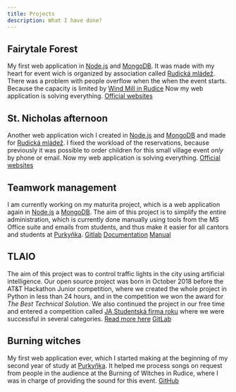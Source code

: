 ```yaml
---
title: Projects
description: What I have done?
---
```


## Fairytale Forest
My first web application in [Node.js](https://nodejs.org/) and [MongoDB](https://www.mongodb.com/). It was made with my heart for event wich is organized by association called [Rudická mládež](https://rudickamladez.cz). There was a problem with people overflow when the when the event starts. Because the capacity is limited by [Wind Mill in Rudice](http://www.rudice.cz/index.php?page=informacni-stredisko) Now my web application is solving everything. [Official websites](https://pohles.rudickamladez.cz/)

## St. Nicholas afternoon
Another web application wich I created in [Node.js](https://nodejs.org/) and [MongoDB](https://www.mongodb.com/) and made for [Rudická mládež](https://rudickamladez.cz). I fixed the workload of the reservations, because previously it was possible to order children for this small village event *only* by phone or email. Now my web application is solving everything. [Official websites](https://mikulas.rudickamladez.cz/)

## Teamwork management
I am currently working on my maturita project, which is a web application again in [Node.js](https://nodejs.org/) a [MongoDB](https://www.mongodb.com/). The aim of this project is to simplify the entire administration, which is currently done manually using tools from the MS Office suite and emails from students, and thus make it easier for all cantors and students at [Purkyňka](https://www.sspbrno.cz/). [Gitlab](https://gitlab.com/matuska.lukas/teamwork-sspbrno/) [Documentation](/matpra.pdf) [Manual](/matpraman.pdf)

## TLAIO
The aim of this project was to control traffic lights in the city using artificial intelligence. Our open source project was born in October 2018 before the AT&T Hackathon Junior competition, where we created the whole project in Python in less than 24 hours, and in the competition we won the award for _The Best Technical Solution_. We also continued the project in our free time and entered a competition called [JA Studentská firma roku](https://jaczech.org/programy-ja-czech/st%C5%99edn%C3%AD-a-vy%C5%A1%C5%A1%C3%AD-odborn%C3%A9-%C5%A1koly/ja-studentsk%C3%A1-firma/) where we were successful in several categories. [Read more here](https://jaczech.org/novinky/posts/2019/april/v%C3%BDherci-sout%C4%9B%C5%BEn%C3%ADho-veletrhu-ja-studentsk%C3%A1-firma-roku-2019/) [GitLab](https://gitlab.com/re_new/TLAIO)

## Burning witches
My first web application ever, which I started making at the beginning of my second year of study at [Purkyňka](https://www.sspbrno.cz/). It helped me process songs on request from people in the audience at the Burning of Witches in Rudice, where I was in charge of providing the sound for this event. [GitHub](https://github.com/lukynmatuska/CarodkyRC)